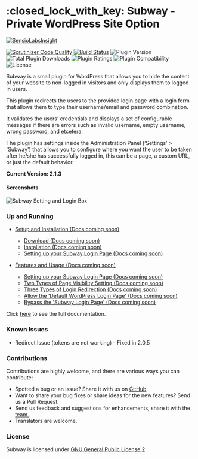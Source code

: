 <h1>:closed_lock_with_key: Subway - Private WordPress Site Option</h1>

[![SensioLabsInsight](https://insight.sensiolabs.com/projects/e85826fc-c1cb-47f1-9448-2a04b7b00eb1/big.png?x_cache=false)](https://insight.sensiolabs.com/projects/e85826fc-c1cb-47f1-9448-2a04b7b00eb1)

[![Scrutinizer Code Quality](https://scrutinizer-ci.com/g/codehaiku/subway-2.0/badges/quality-score.png?b=master)](https://scrutinizer-ci.com/g/codehaiku/subway-2.0/?branch=master) [![Build Status](https://scrutinizer-ci.com/g/codehaiku/subway-2.0/badges/build.png?b=master)](https://scrutinizer-ci.com/g/codehaiku/subway-2.0/build-status/master) ![Plugin Version](https://img.shields.io/wordpress/plugin/v/subway.svg)&nbsp;![Total Plugin Downloads](https://img.shields.io/wordpress/plugin/dt/subway.svg)&nbsp;![Plugin Ratings](https://img.shields.io/wordpress/plugin/r/subway.svg)&nbsp;![Plugin Compatibility](https://img.shields.io/wordpress/v/subway.svg)&nbsp;![License](http://img.shields.io/:license-GPL--2.0%2B-red.svg?style=flat-square)&nbsp;

Subway is a small plugin for WordPress that allows you to hide the content of your website to non-logged in visitors and only displays them to logged in users.

This plugin redirects the users to the provided login page with a login form that allows them to type their username/email and password combination.

It validates the users’ credentials and displays a set of configurable messages if there are errors such as invalid username, empty username, wrong password, and etcetera.

The plugin has settings inside the Administration Panel (‘Settings’ > 'Subway') that allows you to configure where you want the user to be taken after he/she has successfully logged in, this can be a page, a custom URL, or just the default behavior.

<strong>Current Version: 2.1.3</strong>

<h4><strong>Screenshots</strong></h4>

![Subway Setting and Login Box](https://dunhakdis.com/wp-content/uploads/2017/04/Subway-Plugin.png)

<h3><strong>Up and Running</strong></h3>

 - [Setup and Installation (Docs coming soon)]()
    - [Download (Docs coming soon)]()
    - [Installation (Docs coming soon) ]()
    - [Setting up your Subway Login Page (Docs coming soon) ]()

 - [Features and Usage (Docs coming soon)]()
    - [Setting up your Subway Login Page (Docs coming soon)]()
    - [Two Types of Page Visibility Setting (Docs coming soon)]()
    - [Three Types of Login Redirection (Docs coming soon)]()
    - [Allow the 'Default WordPress Login Page' (Docs coming soon)]()
    - [Bypass the 'Subway Login Page' (Docs coming soon)]()

Click [here](https://dunhakdis.com/subway-private-wordpress-site-option/) to see the full documentation.

<h3><strong>Known Issues</strong></h3>
<ul>
<li>Redirect Issue (tokens are not working) - Fixed in 2.0.5</li>
</ul>
<h3><strong>Contributions</strong></h3>
Contributions are highly welcome, and there are various ways you can contribute:

 - Spotted a bug or an issue? Share it with us on [GitHub](https://github.com/codehaiku/https://github.com/codehaiku/subway-2.0/issues/new).
 - Want to share your bug fixes or share ideas for the new features? Send us a Pull Request.
 - Send us feedback and suggestions for enhancements, share it with the [team ](https://github.com/codehaiku/https://github.com/codehaiku/subway-2.0/issues/new).
 - Translators are welcome.

<h3><strong>License</strong></h3>

Subway is licensed under [GNU General Public License 2](https://www.gnu.org/licenses/old-licenses/gpl-2.0.en.html)
